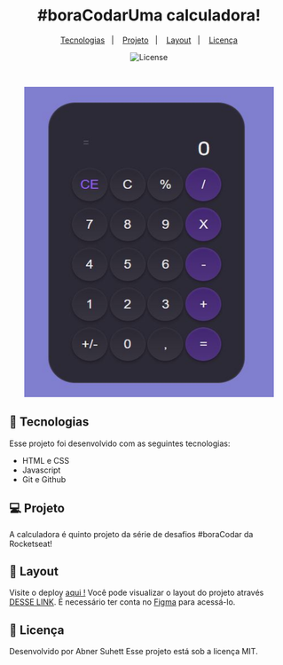 <h1 align="center"><b>#boraCodar</b>Uma calculadora!</h1>

<p align="center">
  <a href="#-tecnologias">Tecnologias</a>&nbsp;&nbsp;&nbsp;|&nbsp;&nbsp;&nbsp;
  <a href="#-projeto">Projeto</a>&nbsp;&nbsp;&nbsp;|&nbsp;&nbsp;&nbsp;
  <a href="#-layout">Layout</a>&nbsp;&nbsp;&nbsp;|&nbsp;&nbsp;&nbsp;
  <a href="#memo-licença">Licença</a>
</p>

<p align="center">
  <img alt="License" src="https://img.shields.io/static/v1?label=license&message=MIT&color=49AA26&labelColor=000000">
</p>

<br>

<p align="center">
  <img alt="Gif do Chat" src="/img/calculadora.JPG" width="450px"
  height="560px">
</p>

## 🚀 Tecnologias

Esse projeto foi desenvolvido com as seguintes tecnologias:

- HTML e CSS
- Javascript
- Git e Github

## 💻 Projeto

A calculadora é quinto projeto da série de desafios #boraCodar da Rocketseat!

## 🔖 Layout

Visite o deploy <a href="https://abnersuhettdev.github.io/boraCodar-Desafio-05/"> aqui !</a>
Você pode visualizar o layout do projeto através [DESSE LINK](https://www.figma.com/community/file/1202607074523509182). É necessário ter conta no [Figma](https://figma.com) para acessá-lo.

## 📝 Licença

Desenvolvido por Abner Suhett
Esse projeto está sob a licença MIT.
